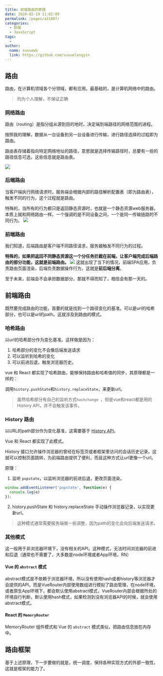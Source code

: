```yaml
---
title: 前端路由的原理
date: 2024-02-19 11:02:09
permalink: /pages/a3180f/
categories:
  - 前端
  - JavaScript
tags:
  - 
author: 
  name: suxuewb
  link: https://github.com/suxuelengyin
---
```

## 路由
路由，在计算机领域各个分领域，都有应用。最基础的，是计算机网络中的路由。
> 均为个人理解，不保证正确

### 网络路由
路由（routing）是指分组从源到目的地时，决定端到端路径的网络范围的进程。

按照我的理解，数据从一台设备到另一台设备进行传输，进行路径选择的过程即为路由。

路由表存储着指向特定网络地址的路径，意思就是选择传输路径时，总要有一些的路径信息可选，这些信息就是路由表。

![](https://suxuewb.cn/wp-content/uploads/2021/01/截屏2021-01-16-14.46.41.png)
### 后端路由
当客户端执行网络请求时，服务端会根据内部的路径解析配置表（即为路由表），触发不同的行为，这个过程就是路由。

特殊的，当所有的行为都只是返回静态资源时，也就是一个静态资源web服务器，本质上就和网络路由一样。一个强调的是不同设备之间，一个是同一传输链路的不同行为。
![](https://suxuewb.cn/wp-content/uploads/2021/01/截屏2021-01-16-14.49.16.png)
### 前端路由
我们知道，后端路由是客户端不同路径请求，服务器触发不同行为的过程。

**特殊的，如果把返回不同静态资源这一个分任务拦截在前端，让客户端完成后端路由的部分功能，这就是前端路由。**
![](https://suxuewb.cn/wp-content/uploads/2021/01/截屏2021-01-16-14.51.06.png)
这就出现了当下的情况，前端SPA应用，负责路由页面渲染，后端负责数据操作行为，这就是**前后端分离**。

至于未来，前端会不会承担数据部分，那就不得而知了，相信会有那一天的。

## 前端路由

既然要完成路由的功能，首要的就是找到一个路径变化的基准。可以是url的哈希部分，也可以是url的path。这就涉及到路由的模式。
### 哈希路由
以url的哈希部分作为变化基准。这样做是因为：
1. 哈希部分的变化不会像后端发送请求
2. 可以监听到哈希的变化
3. 可以前进后退，触发浏览器历史。

vue 和 React 都实现了哈希路由，能够保持路由和哈希值的同步，其原理都是一样的：

调用`history.pushState`和`history.replaceState`，来更新url。

> 虽然哈希部分有自己的监听方式`hashchange `，但是vue和react都是用的 History API，并不会触发该事件。

### History 路由

以URL的path部分作为变化基准，这需要基于 [History API](https://developer.mozilla.org/zh-CN/docs/Web/API/History "History API")。

Vue 和 React 都实现了此模式。

History 接口允许操作浏览器的曾经在标签页或者框架里访问的会话历史记录。这就可以控制页面跳转，为前端路由提供了便利，而且这种方式让url更像一个url。

原理：
1. 监听 `popstate`，以监听浏览器的前进后退，更改页面渲染。

```javascript
window.addEventListener('popstate', function(e) {
  console.log(e)
});
```
2. history.pushState 和 history.replaceState 手动操作浏览器记录，以实现更新url。

> 这种模式通常需要服务端做一些调整，因为path的变化会向后端发送请求。

### 其他模式

这一般用于非浏览器环境下，没有相关的API。这种模式，无法时间浏览器的前进和后退（通常也不需要了，大多数是node环境或者App环境，RN）

#### Vue 的 `abstract` 模式

abstract模式是不依赖于浏览器环境，所以没有使用hash或者history等浏览器才会提供的API，而是VueRouter内部使用数组进行模拟了路由管理，在node环境，或者原生App环境下，都会默认使用abstract模式，VueRouter内部会根据所处的环境自行判断，默认使用hash模式，如果检测到没有浏览器API的时候，就会使用abstract模式。

#### React 的 `MemoryRouter`

MemoryRouter 组件模式和 Vue 的 `abstract` 模式类似，把路由信息放在内存中。

## 路由框架

基于上述原理，下一步要做的就是，统一调度，保持各种实现方式的外部一致性，这就是框架的能力了。









